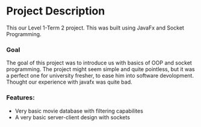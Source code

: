 # Project Description
This our Level 1-Term 2 project. This was built using JavaFx and Socket Programming.

### Goal
The goal of this project was to introduce us with basics of OOP and socket programming. The project might seem simple and quite pointless, but it was a perfect one for university fresher, to ease him into software devolopment. Thought our experience with javafx was quite bad.

### Features:
  * Very basic movie database with filtering capabilites
  * A very basic server-client design with sockets  
